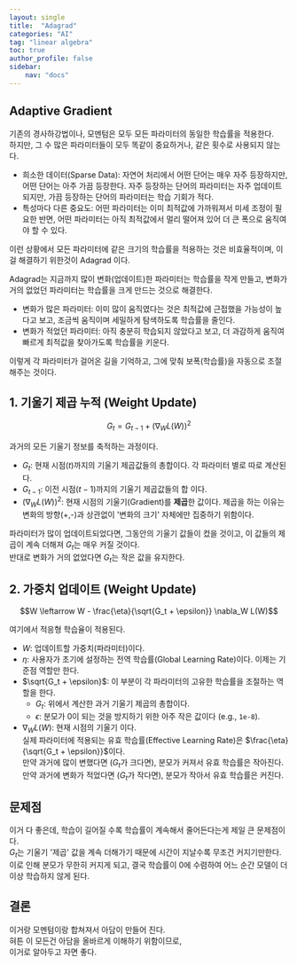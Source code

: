 ```yaml
---
layout: single
title:  "Adagrad"
categories: "AI"
tag: "linear algebra"
toc: true
author_profile: false
sidebar:
    nav: "docs"
---
```



## Adaptive Gradient  

기존의 경사하강법이나, 모멘텀은 모두 모든 파라미터의 동일한 학습률을 적용한다.  
하지만, 그 수 많은 파라미터들이 모두 똑같이 중요하거나, 같은 횟수로 사용되지 않는다.  

- 희소한 데이터(Sparse Data): 자연어 처리에서 어떤 단어는 매우 자주 등장하지만, 어떤 단어는 아주 가끔 등장한다.  자주 등장하는 단어의 파라미터는 자주 업데이트 되지만, 가끔 등장하는 단어의 파라미터는 학습 기회가 적다.  
- 특성마다 다른 중요도: 어떤 파라미터는 이미 최적값에 가까워져서 미세 조정이 필요한 반면, 어떤 파라미터는 아직 최적값에서 멀리 떨어져 있어 더 큰 폭으로 움직여야 할 수 있다.  

이런 상황에서 모든 파라미터에 같은 크기의 학습률을 적용하는 것은 비효율적이며, 이걸 해결하기 위한것이 Adagrad 이다.  

Adagrad는 지금까지 많이 변화(업데이트)한 파라미터는 학습률을 작게 만들고, 변화가 거의 없었던 파라미터는 학습률을 크게 만드는 것으로 해결한다.  

 - 변화가 많은 파라미터: 이미 많이 움직였다는 것은 최적값에 근접했을 가능성이 높다고 보고, 조금씩 움직이며 세밀하게 탐색하도록 학습률을 줄인다.  
 - 변화가 적었던 파라미터: 아직 충분히 학습되지 않았다고 보고, 더 과감하게 움직여 빠르게 최적값을 찾아가도록 학습률을 키운다.  

이렇게 각 파라미터가 걸어온 길을 기억하고, 그에 맞춰 보폭(학습률)을 자동으로 조절해주는 것이다.  

## 1. 기울기 제곱 누적 (Weight Update)  

$$G_t = G_{t-1} + (\nabla_W L(W))^2$$  

과거의 모든 기울기 정보를 축적하는 과정이다.  
 - $G_t$: 현재 시점($t$)까지의 기울기 제곱값들의 총합이다. 각 파라미터 별로 따로 계산된다.  
 - $G_{t-1}$: 이전 시점($t-1$)까지의 기울기 제곱값들의 합 이다.  
 - $(\nabla_W L(W))^2$: 현재 시점의 기울기(Gradient)를 **제곱**한 값이다. 제곱을 하는 이유는 변화의 방향(+,-)과 상관없이 '변화의 크기' 자체에만 집중하기 위함이다.  

파라미터가 많이 업데이트되었다면, 그동안의 기울기 값들이 컸을 것이고, 이 값들의 제곱이 계속 더해져 $G_t$는 매우 커질 것이다.  
반대로 변화가 거의 없었다면 $G_t$는 작은 값을 유지한다.  


## 2. 가중치 업데이트 (Weight Update)  

$$W \leftarrow W - \frac{\eta}{\sqrt{G_t + \epsilon}} \nabla_W L(W)$$  

여기에서 적응형 학습율이 적용된다.  
 - $W$: 업데이트할 가중치(파라미터)이다.  
 - $\eta$: 사용자가 초기에 설정하는 전역 학습률(Global Learning Rate)이다. 이제는 기준점 역할만 한다.  
 - $\sqrt{G_t + \epsilon}$: 이 부분이 각 파라미터의 고유한 학습률을 조절하는 역할을 한다.  
    * $G_t$: 위에서 계산한 과거 기울기 제곱의 총합이다.
    * $\epsilon$: 분모가 0이 되는 것을 방지하기 위한 아주 작은 값이다 (e.g., `1e-8`).
 - $\nabla_W L(W)$: 현재 시점의 기울기 이다.  
실제 파라미터에 적용되는 유효 학습률(Effective Learning Rate)은 $\frac{\eta}{\sqrt{G_t + \epsilon}}$이다.  
만약 과거에 많이 변했다면 ($G_t$가 크다면), 분모가 커져서 유효 학습률은 작아진다.  
만약 과거에 변화가 적었다면 ($G_t$가 작다면), 분모가 작아서 유효 학습률은 커진다.  

## 문제점
이거 다 좋은데, 학습이 길어질 수록 학습률이 계속해서 줄어든다는게 제일 큰 문제점이다.  
$G_t$는 기울기 '제곱' 값을 계속 더해가기 때문에 시간이 지날수록 무조건 커지기만한다.  
이로 인해 분모가 무한히 커지게 되고, 결국 학습률이 0에 수렴하여 어느 순간 모델이 더 이상 학습하지 않게 된다.  

## 결론
이거랑 모멘텀이랑 합쳐져서 아담이 만들어 진다.  
혀튼 이 모든건 아담을 올바르게 이해하기 위함이므로,  
이거로 알아두고 자면 좋다.  